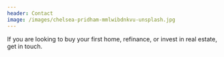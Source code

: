 ```yaml
---
header: Contact
image: /images/chelsea-pridham-mmlwibdnkvu-unsplash.jpg
---
```


If you are looking to buy your first home, refinance, or invest in real estate, get in touch.

